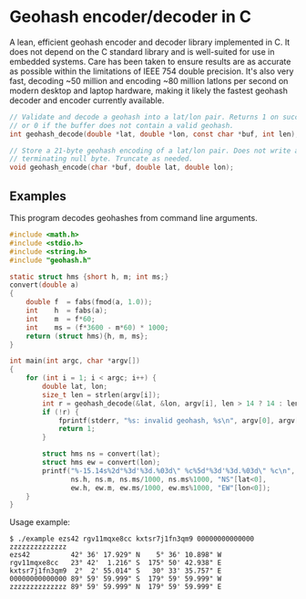 # Geohash encoder/decoder in C

A lean, efficient geohash encoder and decoder library implemented in C. It
does not depend on the C standard library and is well-suited for use in
embedded systems. Care has been taken to ensure results are as accurate as
possible within the limitations of IEEE 754 double precision. It's also
very fast, decoding ~50 million and encoding ~80 million latlons per
second on modern desktop and laptop hardware, making it likely the fastest
geohash decoder and encoder currently available.

```c
// Validate and decode a geohash into a lat/lon pair. Returns 1 on success,
// or 0 if the buffer does not contain a valid geohash.
int geohash_decode(double *lat, double *lon, const char *buf, int len);

// Store a 21-byte geohash encoding of a lat/lon pair. Does not write a
// terminating null byte. Truncate as needed.
void geohash_encode(char *buf, double lat, double lon);
```

## Examples

This program decodes geohashes from command line arguments.

```c
#include <math.h>
#include <stdio.h>
#include <string.h>
#include "geohash.h"

static struct hms {short h, m; int ms;}
convert(double a)
{
    double f  = fabs(fmod(a, 1.0));
    int    h  = fabs(a);
    int    m  = f*60;
    int    ms = (f*3600 - m*60) * 1000;
    return (struct hms){h, m, ms};
}

int main(int argc, char *argv[])
{
    for (int i = 1; i < argc; i++) {
        double lat, lon;
        size_t len = strlen(argv[i]);
        int r = geohash_decode(&lat, &lon, argv[i], len > 14 ? 14 : len);
        if (!r) {
            fprintf(stderr, "%s: invalid geohash, %s\n", argv[0], argv[i]);
            return 1;
        }

        struct hms ns = convert(lat);
        struct hms ew = convert(lon);
        printf("%-15.14s%2d°%3d'%3d.%03d\" %c%5d°%3d'%3d.%03d\" %c\n", argv[i],
               ns.h, ns.m, ns.ms/1000, ns.ms%1000, "NS"[lat<0],
               ew.h, ew.m, ew.ms/1000, ew.ms%1000, "EW"[lon<0]);
    }
}
```

Usage example:

    $ ./example ezs42 rgv11mqxe8cc kxtsr7j1fn3qm9 00000000000000 zzzzzzzzzzzzzz
    ezs42          42° 36' 17.929" N    5° 36' 10.898" W
    rgv11mqxe8cc   23° 42'  1.216" S  175° 50' 42.938" E
    kxtsr7j1fn3qm9  2°  2' 55.014" S   30° 33' 35.757" E
    00000000000000 89° 59' 59.999" S  179° 59' 59.999" W
    zzzzzzzzzzzzzz 89° 59' 59.999" N  179° 59' 59.999" E
